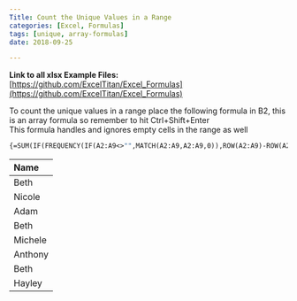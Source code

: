 ```yaml
---
Title: Count the Unique Values in a Range
categories: [Excel, Formulas]
tags: [unique, array-formulas]
date: 2018-09-25

---
```


**Link to all xlsx Example Files:** [https://github.com/ExcelTitan/Excel_Formulas](https://github.com/ExcelTitan/Excel_Formulas)

To count the unique values in a range place the following formula in B2, this is an array formula so remember to hit Ctrl+Shift+Enter											
This formula handles and ignores empty cells in the range as well											

```vb
{=SUM(IF(FREQUENCY(IF(A2:A9<>"",MATCH(A2:A9,A2:A9,0)),ROW(A2:A9)-ROW(A2)+1),1))}
```

| Name |
|:---|
| Beth |
| Nicole |
| Adam |
| Beth |
| Michele |
| Anthony |
| Beth |
| Hayley |
